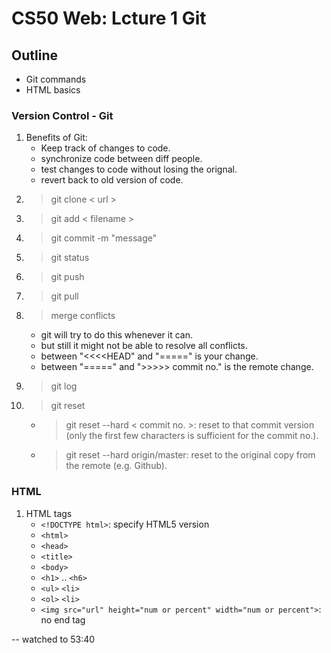 # CS50 Web: Lcture 1 Git 

## Outline 
* Git commands
* HTML basics 

### Version Control - Git 
1. Benefits of Git: 
	* Keep track of changes to code. 
	* synchronize code between diff people. 
	* test changes to code without losing the orignal. 
	* revert back to old version of code. 
2. > git clone < url >
3. > git add < filename >
4. > git commit -m "message"
5. > git status 
6. > git push
7. > git pull 
8. > merge conflicts
	* git will try to do this whenever it can. 
	* but still it might not be able to resolve all conflicts. 
	* between "<<<<HEAD" and "=====" is your change. 
	* between "=====" and ">>>>> commit no." is the remote change. 
9. > git log 
10. > git reset
	* > git reset --hard < commit no. >: reset to that commit version (only the first few characters is sufficient for the commit no.). 
	* > git reset --hard origin/master: reset to the original copy from the remote (e.g. Github). 

### HTML
1. HTML tags
	* `<!DOCTYPE html>`: specify HTML5 version
	* `<html>`
	* `<head>`
	* `<title>`
	* `<body>`
	* `<h1>` .. `<h6>`
	* `<ul>` `<li>`
	* `<ol>` `<li>`
	* `<img src="url" height="num or percent" width="num or percent">`: no end tag

-- watched to 53:40